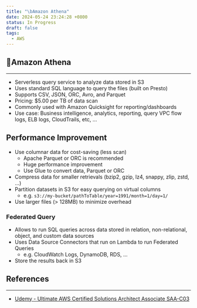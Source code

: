 ```yaml
---
title: "\bAmazon Athena"
date: 2024-05-24 23:24:28 +0800
status: In Progress
draft: false
tags:
  - AWS
---
```

## Amazon Athena
---
- Serverless query service to analyze data stored in S3
- Uses standard SQL language to query the files (built on Presto)
- Supports CSV, JSON, ORC, Avro, and Parquet
- Pricing: $5.00 per TB of data scan
- Commonly used with Amazon Quicksight for reporting/dashboards
- Use case: Business intelligence, analytics, reporting, query VPC flow logs, ELB logs, CloudTrails, etc, ...

## Performance Improvement
- Use columnar data for cost-saving (less scan)
	- Apache Parquet or ORC is recommended
	- Huge performance improvement
	- Use Glue to convert data, Parquet or ORC
- Compress data for smaller retrievals (bzip2, gzip, lz4, snappy, zlip, zstd, ...)
- Partition datasets in S3 for easy querying on virtual columns
	- e.g. `s3://my-bucket/pathToTable/year=1991/month=1/day=1/`
- Use larger files (> 128MB) to minimize overhead

### Federated Query
- Allows to run SQL queries across data stored in relation, non-relational, object, and custom data sources
- Uses Data Source Connectors that run on Lambda to run Federated Queries
	- e.g. CloudWatch Logs, DynamoDB, RDS, ...
- Store the results back in S3

## References
---
- [Udemy - Ultimate AWS Certified Solutions Architect Associate SAA-C03](https://www.udemy.com/course/aws-certified-solutions-architect-associate-saa-c03)
